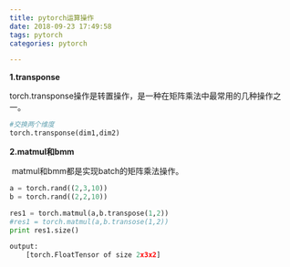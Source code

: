 ```yaml
---
title: pytorch运算操作
date: 2018-09-23 17:49:58
tags: pytorch
categories: pytorch

---
```




**1.transponse**

​	torch.transponse操作是转置操作，是一种在矩阵乘法中最常用的几种操作之一。

~~~python
#交换两个维度
torch.transponse(dim1,dim2)
~~~



**2.matmul和bmm**

​	matmul和bmm都是实现batch的矩阵乘法操作。

~~~python
a = torch.rand((2,3,10))
b = torch.rand((2,2,10))

res1 = torch.matmul(a,b.transpose(1,2))
#res1 = torch.matmul(a,b.transose(1,2))
print res1.size()

output:
    [torch.FloatTensor of size 2x3x2]
~~~

